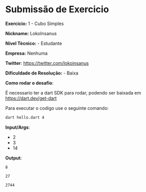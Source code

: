 # Submissão de Exercicio

**Exercicio:** 1 - Cubo Simples

**Nickname:** LokoInsanus

**Nível Técnico:** - Estudante

**Empresa:** Nenhuma

**Twitter**: https://twitter.com/lokoinsanus

**Dificuldade de Resolução:** - Baixa

**Como rodar o desafio**: 

É necessario ter a dart SDK para rodar, podendo ser baixada em https://dart.dev/get-dart

Para executar o codigo use o seguinte comando:
```bash
dart hello.dart 4
```

**Input/Args**: 
- 2
- 3
- 14

**Output**:

```
8
```

```
27
```

```
2744
```